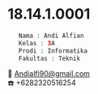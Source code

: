 
# 18.14.1.0001
``` php
   Nama : Andi Alfian
   Kelas : 3A
   Prodi : Informatika
   Fakultas : Teknik
```
:e-mail: Andialfi90@gmail.com <br>
:telephone: +6282320516254
  
